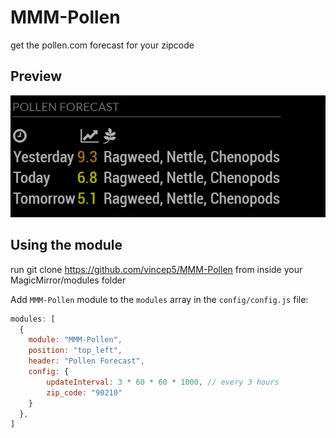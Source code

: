 # MMM-Pollen
get the pollen.com forecast for your zipcode

## Preview
![screenshot1](screenshot1.JPG)

## Using the module
run git clone https://github.com/vincep5/MMM-Pollen from inside your MagicMirror/modules folder

Add `MMM-Pollen` module to the `modules` array in the `config/config.js` file:
````javascript
modules: [
  {
    module: "MMM-Pollen",
    position: "top_left",
    header: "Pollen Forecast",
    config: {
        updateInterval: 3 * 60 * 60 * 1000, // every 3 hours
        zip_code: "90210"
    }
  },
]
